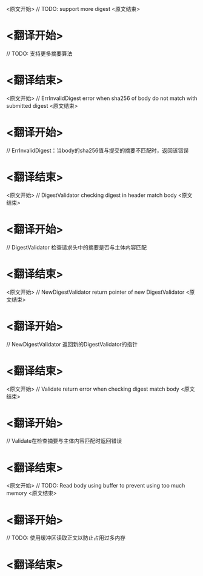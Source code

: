 
<原文开始>
// TODO: support more digest
<原文结束>

# <翻译开始>
// TODO: 支持更多摘要算法
# <翻译结束>


<原文开始>
// ErrInvalidDigest error when sha256 of body do not match with submitted digest
<原文结束>

# <翻译开始>
// ErrInvalidDigest：当body的sha256值与提交的摘要不匹配时，返回该错误
# <翻译结束>


<原文开始>
// DigestValidator checking digest in header match body
<原文结束>

# <翻译开始>
// DigestValidator 检查请求头中的摘要是否与主体内容匹配
# <翻译结束>


<原文开始>
// NewDigestValidator return pointer of new DigestValidator
<原文结束>

# <翻译开始>
// NewDigestValidator 返回新的DigestValidator的指针
# <翻译结束>


<原文开始>
// Validate return error when checking digest match body
<原文结束>

# <翻译开始>
// Validate在检查摘要与主体内容匹配时返回错误
# <翻译结束>


<原文开始>
// TODO: Read body using buffer to prevent using too much memory
<原文结束>

# <翻译开始>
// TODO: 使用缓冲区读取正文以防止占用过多内存
# <翻译结束>

